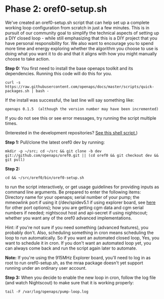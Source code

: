 # Phase 2: oref0-setup.sh

We've created an oref0-setup.sh script that can help set up a complete working loop configuration from scratch in just a few minutes. This is in pursuit of our community goal to simplify the technical aspects of setting up a DIY closed loop - while still emphasizing that this is a DIY project that you have personal responsibility for. We also want to encourage you to spend more time and energy exploring whether the algorithm you choose to use is doing what you want it to do and that it aligns with how you might manually choose to take action.

__Step 0:__
You first need to install the base openaps toolkit and its dependencies. Running this code will do this for you. 
 
`curl -s https://raw.githubusercontent.com/openaps/docs/master/scripts/quick-packages.sh | bash -`

If the install was successful, the last line will say something like:
    
    openaps 0.1.5  (although the version number may have been incremented)

If you do not see this or see error messages, try running the script multiple times.

(Interested in the development repositories? [See this shell script.](https://raw.githubusercontent.com/openaps/docs/master/scripts/quick-src.sh))

__Step 1:__
Pull/clone the latest oref0 dev by running:

`mkdir -p ~/src; cd ~/src && git clone -b dev git://github.com/openaps/oref0.git || (cd oref0 && git checkout dev && git pull)`

__Step 2:__ 

`cd && ~/src/oref0/bin/oref0-setup.sh`

to run the script interactively, or get usage guidelines for providing inputs as command line arguments. Be prepared to enter the following items: Directory name for your openaps; serial number of your pump; the mmeowlink port if using it (/dev/spidev5.1 if using explorer board, see [here](https://github.com/oskarpearson/mmeowlink/wiki/Installing-MMeowlink) for other port options); how you are getting cgm data and cgm serial numbers if needed; nightscout host and api-secret if using nightscout; whether you want any of the oref0 advanced implementations. 

Hint: if you're not sure if you need something (advanced features), you probably don't. Also, scheduling something in cron means scheduling the loop to run automatically. So if you want an automated closed loop, Yes, you want to schedule it in cron. If you don't want an automated loop yet, you can always come back and run the script again later to automate.

__Note:__ If you're using the 915MHz Explorer board, you'll need to log in as root to run oref0-setup.sh, as the mraa package doesn't yet support running under an ordinary user account.

__Step 3:__ 
When you decide to enable the new loop in cron, follow the log file (and watch Nightscout) to make sure that it is working properly:

`tail -F /var/log/openaps/pump-loop.log`


